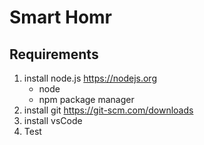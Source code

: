 # Smart Homr

## Requirements

1. install node.js https://nodejs.org
   - node
   - npm package manager
2. install git https://git-scm.com/downloads
3. install vsCode
4. Test
